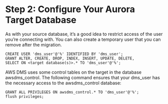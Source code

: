 # Step 2: Configure Your Aurora Target Database<a name="CHAP_On-PremOracle2Aurora.Steps.ConfigureAurora"></a>

As with your source database, it’s a good idea to restrict access of the user you’re connecting with\. You can also create a temporary user that you can remove after the migration\.

```
CREATE USER 'dms_user'@'%' IDENTIFIED BY 'dms_user';
GRANT ALTER, CREATE, DROP, INDEX, INSERT, UPDATE, DELETE, 
SELECT ON <target database(s)>.* TO 'dms_user'@'%';
```

AWS DMS uses some control tables on the target in the database awsdms\_control\. The following command ensures that your dms\_user has the necessary access to the awsdms\_control database:

```
GRANT ALL PRIVILEGES ON awsdms_control.* TO 'dms_user'@'%';
flush privileges;
```